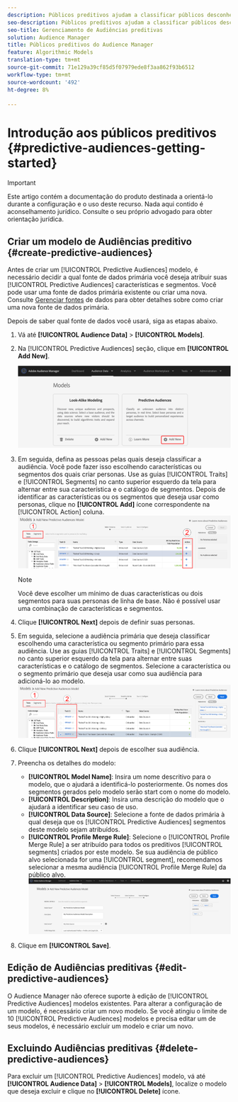 ```yaml
---
description: Públicos preditivos ajudam a classificar públicos desconhecidos em personas distintas em tempo real, usando a ciência de dados.
seo-description: Públicos preditivos ajudam a classificar públicos desconhecidos em personas distintas em tempo real, usando a ciência de dados.
seo-title: Gerenciamento de Audiências preditivas
solution: Audience Manager
title: Públicos preditivos do Audience Manager
feature: Algorithmic Models
translation-type: tm+mt
source-git-commit: 71e129a39cf85d5f07979ede8f3aa862f93b6512
workflow-type: tm+mt
source-wordcount: '492'
ht-degree: 8%

---
```



# Introdução aos públicos preditivos {#predictive-audiences-getting-started}

>[!IMPORTANT]
>Este artigo contém a documentação do produto destinada a orientá-lo durante a configuração e o uso deste recurso. Nada aqui contido é aconselhamento jurídico. Consulte o seu próprio advogado para obter orientação jurídica.

## Criar um modelo de Audiências preditivo {#create-predictive-audiences}

Antes de criar um [!UICONTROL Predictive Audiences] modelo, é necessário decidir a qual fonte de dados primária você deseja atribuir suas [!UICONTROL Predictive Audiences] características e segmentos. Você pode usar uma fonte de dados primária existente ou criar uma nova. Consulte [Gerenciar fontes](https://docs.adobe.com/content/help/en/audience-manager/user-guide/features/data-sources/manage-datasources.html) de dados para obter detalhes sobre como criar uma nova fonte de dados primária.

Depois de saber qual fonte de dados você usará, siga as etapas abaixo.

1. Vá até **[!UICONTROL Audience Data]** > **[!UICONTROL Models]**.
1. Na [!UICONTROL Predictive Audiences] seção, clique em **[!UICONTROL Add New]**.

   ![smart-persona-add](assets/predictive-audiences-add.png)

1. Em seguida, defina as pessoas pelas quais deseja classificar a audiência. Você pode fazer isso escolhendo características ou segmentos dos quais criar personas. Use as guias [!UICONTROL Traits] e [!UICONTROL Segments] no canto superior esquerdo da tela para alternar entre sua característica e o catálogo de segmentos. Depois de identificar as características ou os segmentos que deseja usar como personas, clique no **[!UICONTROL Add]** ícone correspondente na [!UICONTROL Action] coluna.
   ![smart-persona-select-personas](assets/predictive-audiences-persona.png)
   >[!NOTE]
   >Você deve escolher um mínimo de duas características ou dois segmentos para suas personas de linha de base. Não é possível usar uma combinação de características e segmentos.
1. Clique **[!UICONTROL Next]** depois de definir suas personas.
1. Em seguida, selecione a audiência primária que deseja classificar escolhendo uma característica ou segmento primário para essa audiência. Use as guias [!UICONTROL Traits] e [!UICONTROL Segments] no canto superior esquerdo da tela para alternar entre suas características e o catálogo de segmentos. Selecione a característica ou o segmento primário que deseja usar como sua audiência para adicioná-lo ao modelo.
   ![smart-persona-select-audiência](assets/predictive-audiences-audience.png)
1. Clique **[!UICONTROL Next]** depois de escolher sua audiência.
1. Preencha os detalhes do modelo:
   * **[!UICONTROL Model Name]**: Insira um nome descritivo para o modelo, que o ajudará a identificá-lo posteriormente. Os nomes dos segmentos gerados pelo modelo serão start com o nome do modelo.
   * **[!UICONTROL Description]**: Insira uma descrição do modelo que o ajudará a identificar seu caso de uso.
   * **[!UICONTROL Data Source]**: Selecione a fonte de dados primária à qual deseja que os [!UICONTROL Predictive Audiences] segmentos deste modelo sejam atribuídos.
   * **[!UICONTROL Profile Merge Rule]**: Selecione o [!UICONTROL Profile Merge Rule] a ser atribuído para todos os preditivos [!UICONTROL segments] criados por este modelo. Se sua audiência de público alvo selecionada for uma  [!UICONTROL segment], recomendamos selecionar a mesma audiência [!UICONTROL Profile Merge Rule] da público alvo.
      ![previsão-audiências-salvamento](assets/predictive-audiences-save.png)
1. Clique em **[!UICONTROL Save]**.

## Edição de Audiências preditivas {#edit-predictive-audiences}

O Audience Manager não oferece suporte à edição de [!UICONTROL Predictive Audiences] modelos existentes. Para alterar a configuração de um modelo, é necessário criar um novo modelo. Se você atingiu o limite de 10 [!UICONTROL Predictive Audiences] modelos e precisa editar um de seus modelos, é necessário excluir um modelo e criar um novo.

## Excluindo Audiências preditivas {#delete-predictive-audiences}

Para excluir um [!UICONTROL Predictive Audiences] modelo, vá até **[!UICONTROL Audience Data]** > **[!UICONTROL Models]**, localize o modelo que deseja excluir e clique no **[!UICONTROL Delete]** ícone.

